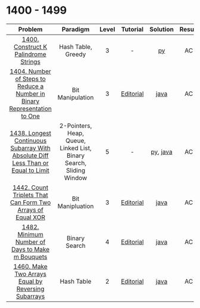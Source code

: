 # 1400 - 1499

|                                                                                            Problem                                                                                            |                              Paradigm                               | Level |                                                         Tutorial                                                         |                                                                                          Solution                                                                                          | Result |
| :-------------------------------------------------------------------------------------------------------------------------------------------------------------------------------------------: | :-----------------------------------------------------------------: | :---: | :----------------------------------------------------------------------------------------------------------------------: | :----------------------------------------------------------------------------------------------------------------------------------------------------------------------------------------: | :----: |
|                                             [1400. Construct K Palindrome Strings](https://leetcode.com/problems/construct-k-palindrome-strings/)                                             |                         Hash Table, Greedy                          |   3   |                                                            -                                                             |                                                                       [py](./1400_Construct_K_Palindrome_Strings.py)                                                                       |   AC   |
|         [1404. Number of Steps to Reduce a Number in Binary Representation to One](https://leetcode.com/problems/number-of-steps-to-reduce-a-number-in-binary-representation-to-one/)         |                          Bit Manipulation                           |   3   | [Editorial](https://leetcode.com/problems/number-of-steps-to-reduce-a-number-in-binary-representation-to-one/editorial/) |                                                   [java](./1404_Number_of_Steps_to_Reduce_a_Number_in_Binary_Representation_to_One.java)                                                   |   AC   |
| [1438. Longest Continuous Subarray With Absolute Diff Less Than or Equal to Limit](https://leetcode.com/problems/longest-continuous-subarray-with-absolute-diff-less-than-or-equal-to-limit/) | 2-Pointers, Heap, Queue, Linked List, Binary Search, Sliding Window |   5   |                                                            -                                                             | [py](./1438_Longest_Continuous_Subarray_With_Absolute_Diff_Less_Than_or_Equal_to_Limit.py), [java](./1438_Longest_Continuous_Subarray_With_Absolute_Diff_Less_Than_or_Equal_to_Limit.java) |   AC   |
|                       [1442. Count Triplets That Can Form Two Arrays of Equal XOR](https://leetcode.com/problems/count-triplets-that-can-form-two-arrays-of-equal-xor/)                       |                          Bit Manipluation                           |   3   |        [Editorial](https://leetcode.com/problems/count-triplets-that-can-form-two-arrays-of-equal-xor/editorial/)        |                                                          [java](./1442_Count_Triplets_That_Can_Form_Two_Arrays_of_Equal_XOR.java)                                                          |   AC   |
|                                  [1482. Minimum Number of Days to Make m Bouquets](https://leetcode.com/problems/minimum-number-of-days-to-make-m-bouquets/)                                  |                            Binary Search                            |   4   |             [Editorial](https://leetcode.com/problems/minimum-number-of-days-to-make-m-bouquets/editorial/)              |                                                               [java](./1482_Minimum_Number_of_Days_to_Make_m_Bouquets.java)                                                                |   AC   |
|                               [1460. Make Two Arrays Equal by Reversing Subarrays](https://leetcode.com/problems/make-two-arrays-equal-by-reversing-subarrays/)                               |                             Hash Table                              |   2   |            [Editorial](https://leetcode.com/problems/make-two-arrays-equal-by-reversing-subarrays/editorial/)            |                                                              [java](./1460_Make_Two_Arrays_Equal_by_Reversing_Subarrays.java)                                                              |   AC   |
